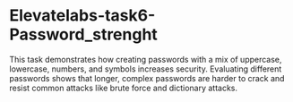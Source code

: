 # Elevatelabs-task6-Password_strenght
This task demonstrates how creating passwords with a mix of uppercase, lowercase, numbers, and symbols increases security. Evaluating different passwords shows that longer, complex passwords are harder to crack and resist common attacks like brute force and dictionary attacks.
